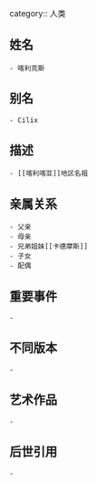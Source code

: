 category:: 人类
## 姓名
	- 喀利克斯
## 别名
	- Cilix
## 描述
	- [[喀利喀亚]]地区名祖
## 亲属关系
	- 父亲
	- 母亲
	- 兄弟姐妹[[卡德摩斯]]
	- 子女
	- 配偶
## 重要事件
	-
## 不同版本
	-
## 艺术作品
	-
## 后世引用
	-
